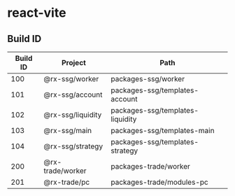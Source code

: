 # react-vite

## Build ID

| Build ID | Project           | Path                             |
| -------- | ----------------- | -------------------------------- |
| 100      | @rx-ssg/worker    | packages-ssg/worker              |
| 101      | @rx-ssg/account   | packages-ssg/templates-account   |
| 102      | @rx-ssg/liquidity | packages-ssg/templates-liquidity |
| 103      | @rx-ssg/main      | packages-ssg/templates-main      |
| 104      | @rx-ssg/strategy  | packages-ssg/templates-strategy  |
| 200      | @rx-trade/worker  | packages-trade/worker            |
| 201      | @rx-trade/pc      | packages-trade/modules-pc        |
